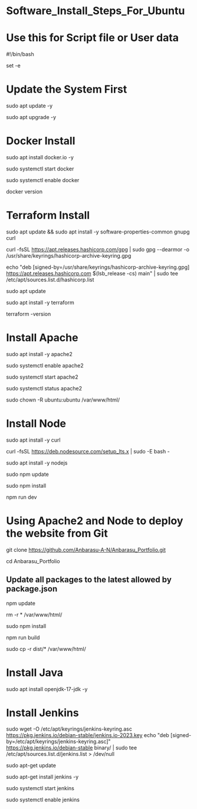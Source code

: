 # Software_Install_Steps_For_Ubuntu


# Use this for Script file or User data
#!/bin/bash 

set -e

# Update the System First

sudo apt update -y

sudo apt upgrade -y


# Docker Install

sudo apt install docker.io -y

sudo systemctl start docker

sudo systemctl enable docker

docker version


# Terraform Install

sudo apt update && sudo apt install -y software-properties-common gnupg curl

curl -fsSL https://apt.releases.hashicorp.com/gpg | sudo gpg --dearmor -o /usr/share/keyrings/hashicorp-archive-keyring.gpg

echo "deb [signed-by=/usr/share/keyrings/hashicorp-archive-keyring.gpg] https://apt.releases.hashicorp.com $(lsb_release -cs) main" | sudo tee /etc/apt/sources.list.d/hashicorp.list

sudo apt update

sudo apt install -y terraform

terraform -version

# Install Apache
sudo apt install -y apache2

sudo systemctl enable apache2

sudo systemctl start apache2

sudo systemctl status apache2

sudo chown -R ubuntu:ubuntu /var/www/html/


# Install Node

sudo apt install -y curl

curl -fsSL https://deb.nodesource.com/setup_lts.x | sudo -E bash -

sudo apt install -y nodejs

sudo npm update

sudo npm install

npm run dev

# Using Apache2 and Node to deploy the website from Git
git clone https://github.com/Anbarasu-A-N/Anbarasu_Portfolio.git

cd Anbarasu_Portfolio
## Update all packages to the latest allowed by package.json
npm update

rm -r * /var/www/html/

sudo npm install

npm run build

sudo cp -r dist/* /var/www/html/


# Install Java

sudo apt install openjdk-17-jdk -y


# Install Jenkins

sudo wget -O /etc/apt/keyrings/jenkins-keyring.asc \
  https://pkg.jenkins.io/debian-stable/jenkins.io-2023.key
echo "deb [signed-by=/etc/apt/keyrings/jenkins-keyring.asc]" \
  https://pkg.jenkins.io/debian-stable binary/ | sudo tee \
  /etc/apt/sources.list.d/jenkins.list > /dev/null

sudo apt-get update

sudo apt-get install jenkins -y

sudo systemctl start jenkins

sudo systemctl enable jenkins


